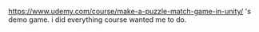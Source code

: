 
https://www.udemy.com/course/make-a-puzzle-match-game-in-unity/ 's demo game. i did everything course wanted me to do. 

